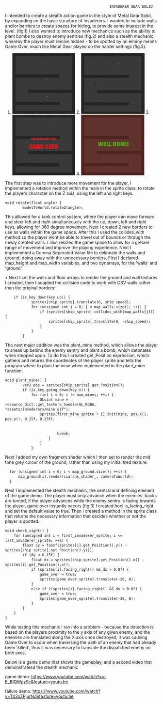                                                     INVADERER GEAR SOLID

I intended to create a stealth action game in the style of Metal Gear Solid, by expanding on the basic structure of Invaderers. I wanted to include walls and/or barriers to create spaces for hiding, to provide some interest in the level. (fig.1) 
I also wanted to introduce new mechanics such as the ability to plant bombs to destroy enemy sentries (fig.2) and also a stealth mechanic, whereby the player must remain hidden - to be spotted by an emeny means Game Over, much like Metal Gear played on the harder settings (fig.3).

1. <img src="https://raw.githubusercontent.com/CiaranWilson/octet/master/octet/assets/invaderers/game.jpg" height="200px"> 2. <img src="https://raw.githubusercontent.com/CiaranWilson/octet/master/octet/assets/invaderers/bomb.jpg" height="200px"> 3. <img src="https://raw.githubusercontent.com/CiaranWilson/octet/master/octet/assets/invaderers/spotted.jpg" height="200px"> 4. <img src="https://raw.githubusercontent.com/CiaranWilson/octet/master/octet/assets/invaderers/complete.jpg" height="200px">

The first step was to introduce more movement for the player, I implemented a rotation method within the main in the sprite class, to rotate the players character on the Z axis, using the left and right keys. 

    void rotate(float angle) {
			modelToWorld.rotateZ(angle);
			
This allowed for a tank control system, where the player can move forward and steer left and right simultaneously with the up, down, left and right keys, allowing for 360 degree movement. Next I created 2 new borders to use as walls within the game space. After this I used the collides_with method so the player wont be able to travel out of bounds or through the newly created walls. I also resized the game space to allow for a gretaer range of movement and improve the playing experience.
Next I implemented a Comma Seperated Value file to delineate the walls and ground, doing away with the unnecessary borders.
First I declared map_height and map_width variables, and two dynarrays, for the 'walls' and 'ground'

•	Next I set the walls and floor arrays to render the ground and wall textures I created, then I adapted the collision code to work with CSV walls rather than the original borders:

        if (is_key_down(key_up)) {
				sprites[ship_sprite].translate(0, ship_speed);
				for (unsigned int j = 0; j < map_walls.size(); ++j) {
					if (sprites[ship_sprite].collides_with(map_walls[j])) {
						sprites[ship_sprite].translate(0, -ship_speed);
					}
				}
			}
			
The next major addition was the plant_mine method, which allows the player to sneak up behind the enemy sentry and plant a bomb, which detonates when stepped upon. To do this I created get_Position expression, which gathers and returns the coordinates of the player sprite and tells the program where to plant the mine when implemented in the plant_mine function:

    void plant_mine() {
			vec2 pos = sprites[ship_sprite].get_Position();
			if (is_key_going_down(key_x)) {
				for (int i = 0; i != num_mines; ++i) {
					GLuint mine = resource_dict::get_texture_handle(GL_RGBA, "assets/invaderers/mine.gif");
					sprites[first_mine_sprite + i].init(mine, pos.x(), pos.y(), 0.25f, 0.25f);
					

							break;
						}
					}
				}


Next I added my own fragment shader which I then set to render the mid tone grey colour of the ground, rather than using my initial tiled texture.

      for (unsigned int i = 0; i < map_ground.size(); ++i) {
		  map_ground[i].render(ciarans_shader_, cameraToWorld);
	  }
	  
Next I implemented the stealth mechanic, the central and defining element of the game demo. The player must only advance when the enemies' backs are turned, if the player advances while the enemy sentry is facing towards the player, game over instantly occurs (fig.3)
I created bool is_facing_right and set the default value to true.
Then I created a method in the sprite class that returns the necessary information that decides whether or not the player is spotted:

    void check_sight() {
		for (unsigned int i = first_invaderer_sprite; i <= last_invaderer_sprite; ++i) {
			float dy = fabsf(sprites[i].get_Position().y() - sprites[ship_sprite].get_Position().y());
			if (dy < 0.15f) {
				float dx = sprites[ship_sprite].get_Position().x() - sprites[i].get_Position().x();
				if (sprites[i].facing_right() && dx > 0.0f) {
					game_over = true;
					sprites[game_over_sprite].translate(-20, 0);
				}
				else if (!sprites[i].facing_right() && dx < 0.0f) {
					game_over = true;
					sprites[game_over_sprite].translate(-20, 0);
				}
			}
		}
	}



While testing this mechanic I ran into a problem - because the detection is based on the players proximity to the y axis of any given enemy, and the enemies are translated along the X axis once destroyed, it was causing Game Over to occur when traversing the path of an enemy that had already been 'killed', thus it was necessary to translate the dispatched emeny on both axes.










Below is a game demo that shows the gameplay, and a second video that demonstratesd the stealth mechanic

game demo: https://www.youtube.com/watch?v=-E_BIQWpz9c&feature=youtu.be

failure demo:   https://www.youtube.com/watch?v=T03xZPjurNc&feature=youtu.be




